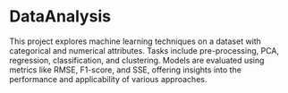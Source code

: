 # DataAnalysis
This project explores machine learning techniques on a dataset with categorical and numerical attributes. Tasks include pre-processing, PCA, regression, classification, and clustering. Models are evaluated using metrics like RMSE, F1-score, and SSE, offering insights into the performance and applicability of various approaches.
